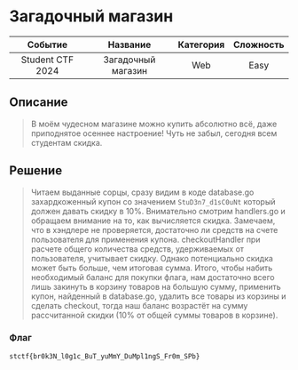 # Загадочный магазин

|   Cобытие   | Название | Категория | Сложность |
| :---------: | :------: | :-------: | :-------: |
| Student CTF 2024 |  Загадочный магазин  |  Web  |  Easy  |

## Описание

>В моём чудесном магазине можно купить абсолютно всё, даже приподнятое осеннее настроение! Чуть не забыл, сегодня всем студентам скидка.

## Решение

>Читаем выданные сорцы, сразу видим в коде database.go захардкоженный купон со значением ```StuD3n7_d1sC0uNt``` который должен давать скидку в 10%.
>Внимательно смотрим handlers.go и обращаем внимание на то, как вычисляется скидка.
>Замечаем, что в хэндлере не проверяется, достаточно ли средств на счете пользователя для применения купона.
>checkoutHandler при расчете общего количества средств, удерживаемых от пользователя, учитывает скидку. Однако потенциально скидка может быть больше, чем итоговая сумма.
>Итого, чтобы набить необходимый баланс для покупки флага, нам достаточно всего лишь закинуть в корзину товаров на большую сумму,
>применить купон, найденный в database.go, удалить все товары из корзины и сделать checkout, тогда наш баланс возрастёт на сумму рассчитанной скидки (10% от общей суммы товаров в корзине).

### Флаг

```
stctf{br0k3N_l0g1c_BuT_yuMmY_DuMpl1ngS_Fr0m_SPb}
```
